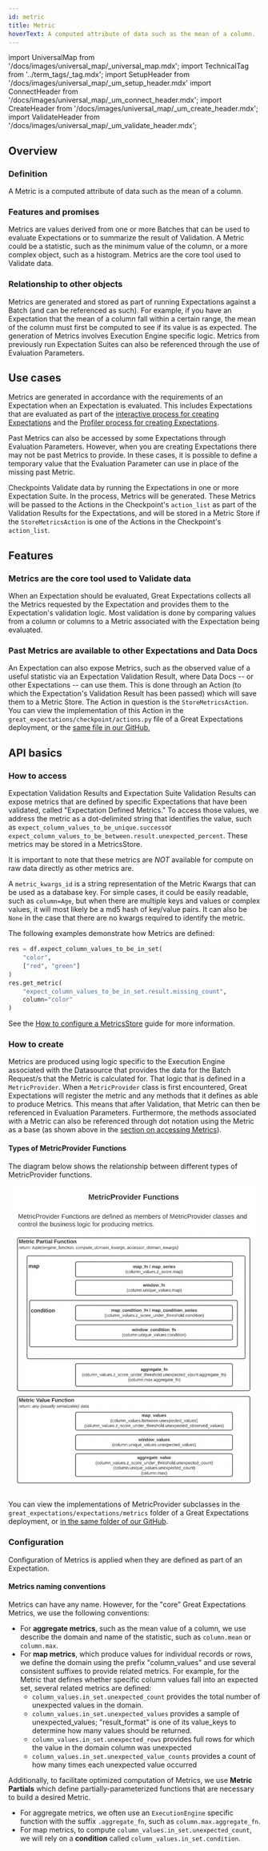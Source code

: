 ```yaml
---
id: metric
title: Metric
hoverText: A computed attribute of data such as the mean of a column.
---
```

import UniversalMap from '/docs/images/universal_map/_universal_map.mdx';
import TechnicalTag from '../term_tags/_tag.mdx';
import SetupHeader from '/docs/images/universal_map/_um_setup_header.mdx'
import ConnectHeader from '/docs/images/universal_map/_um_connect_header.mdx';
import CreateHeader from '/docs/images/universal_map/_um_create_header.mdx';
import ValidateHeader from '/docs/images/universal_map/_um_validate_header.mdx';


<UniversalMap setup='inactive' connect='inactive' create='active' validate='active'/> 

## Overview

### Definition

A Metric is a computed attribute of data such as the mean of a column.

### Features and promises

Metrics are values derived from one or more Batches that can be used to evaluate Expectations or to summarize the result of Validation. A Metric could be a statistic, such as the minimum value of the column, or a more complex object, such as a histogram. Metrics are the core tool used to Validate data. 

### Relationship to other objects

Metrics are generated and stored as part of running Expectations against a Batch (and can be referenced as such). For example, if you have an Expectation that the mean of a column fall within a certain range, the mean of the column must first be computed to see if its value is as expected.  The generation of Metrics involves Execution Engine specific logic.  Metrics from previously run Expectation Suites can also be referenced through the use of Evaluation Parameters.

## Use cases

<CreateHeader/>

Metrics are generated in accordance with the requirements of an Expectation when an Expectation is evaluated.  This includes Expectations that are evaluated as part of the [interactive process for creating Expectations](../guides/expectations/how_to_create_and_edit_expectations_with_instant_feedback_from_a_sample_batch_of_data.md) and the [Profiler process for creating Expectations](../guides/expectations/how_to_create_and_edit_expectations_with_a_profiler.md).  

Past Metrics can also be accessed by some Expectations through Evaluation Parameters.  However, when you are creating Expectations there may not be past Metrics to provide.  In these cases, it is possible to define a temporary value that the Evaluation Parameter can use in place of the missing past Metric.

<ValidateHeader/>

Checkpoints Validate data by running the Expectations in one or more Expectation Suite.  In the process, Metrics will be generated.  These Metrics will be passed to the Actions in the Checkpoint's `action_list` as part of the Validation Results for the Expectations, and will be stored in a Metric Store if the `StoreMetricsAction` is one of the Actions in the Checkpoint's `action_list`.


## Features

### Metrics are the core tool used to Validate data

When an Expectation should be evaluated, Great Expectations collects all the Metrics requested by the Expectation and provides them to the Expectation's validation logic. Most validation is done by comparing values from a column or columns to a Metric associated with the Expectation being evaluated.

### Past Metrics are available to other Expectations and Data Docs

An Expectation can also expose Metrics, such as the observed value of a useful statistic via an Expectation Validation Result, where Data Docs -- or other Expectations -- can use them.  This is done through an Action (to which the Expectation's Validation Result has been passed) which will save them to a Metric Store.  The Action in question is the `StoreMetricsAction`.  You can view the implementation of this Action in the `great_expectations/checkpoint/actions.py` file of a Great Expectations deployment, or the [same file in our GitHub.](https://github.com/great-expectations/great_expectations/blob/0312642755f6003c70623e9aa3ceed1020373dac/great_expectations/checkpoint/actions.py#L905)

## API basics

### How to access

Expectation Validation Results and Expectation Suite Validation Results can expose metrics that are defined by specific Expectations that have been validated, called "Expectation Defined Metrics." To access those values, we address the metric as a dot-delimited string that identifies the value, such as `expect_column_values_to_be_unique.success`or `expect_column_values_to_be_between.result.unexpected_percent`. These metrics may be stored in a MetricsStore.

It is important to note that these metrics are *NOT* available for compute on raw data directly as other metrics are.

A `metric_kwargs_id` is a string representation of the Metric Kwargs that can be used as a database key. For simple cases, it could be easily readable, such as `column=Age`, but when there are multiple keys and values or complex values, it will most likely be a md5 hash of key/value pairs. It can also be `None` in the case that there are no kwargs required to identify the metric.

The following examples demonstrate how Metrics are defined:

```python title="Python code"
res = df.expect_column_values_to_be_in_set(
    "color",
    ["red", "green"]
)
res.get_metric(
    "expect_column_values_to_be_in_set.result.missing_count",
    column="color"
)
```

See the [How to configure a MetricsStore](../guides/setup/configuring_metadata_stores/how_to_configure_a_metricsstore.md) guide for more information.

### How to create

Metrics are produced using logic specific to the Execution Engine associated with the Datasource that provides the data for the Batch Request/s that the Metric is calculated for.  That logic that is defined in a `MetricProvider`. When a `MetricProvider` class is first encountered, Great Expectations will register the metric and any methods that it defines as able to produce Metrics.  This means that after Validation, that Metric can then be referenced in Evaluation Parameters. Furthermore, the methods associated with a Metric can also be referenced through dot notation using the Metric as a base (as shown above in the [section on accessing Metrics](#how-to-access)). 

#### Types of MetricProvider Functions

The diagram below shows the relationship between different types of MetricProvider functions.

![Image](../images/metricprovider.png)

You can view the implementations of MetricProvider subclasses in the `great_expectations/expectations/metrics` folder of a Great Expectations deployment, or [in the same folder of our GitHub](https://github.com/great-expectations/great_expectations/tree/develop/great_expectations/expectations/metrics).

### Configuration

Configuration of Metrics is applied when they are defined as part of an Expectation.

#### Metrics naming conventions

Metrics can have any name. However, for the "core" Great Expectations Metrics, we use the following conventions:

* For **aggregate metrics**, such as the mean value of a column, we use describe the domain and name of the statistic, such as `column.mean` or `column.max`.
* For **map metrics**, which produce values for individual records or rows, we define the domain using the prefix "column_values" and use several consistent suffixes to provide related metrics. For example, for the Metric that defines whether specific column values fall into an expected set, several related metrics are defined:
    * `column_values.in_set.unexpected_count` provides the total number of unexpected values in the domain.
    * `column_values.in_set.unexpected_values` provides a sample of unexpected_values; "result_format" is one of its
      value_keys to determine how many values should be returned.
    * `column_values.in_set.unexpected_rows` provides full rows for which the value in the domain column was unexpected
    * `column_values.in_set.unexpected_value_counts` provides a count of how many times each unexpected value occurred

Additionally, to facilitate optimized computation of Metrics, we use **Metric Partials** which define partially-parameterized functions that are necessary to build a desired Metric.

* For aggregate metrics, we often use an `ExecutionEngine` specific function with the suffix `.aggregate_fn`, such as `column.max.aggregate_fn`.
* For map metrics, to compute `column_values.in_set.unexpected_count`, we will rely on a **condition** called `column_values.in_set.condition`.
